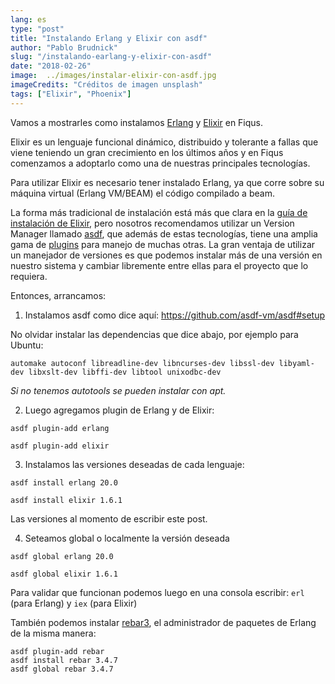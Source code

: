 ```yaml
---
lang: es
type: "post"
title: "Instalando Erlang y Elixir con asdf"
author: "Pablo Brudnick"
slug: "/instalando-earlang-y-elixir-con-asdf"
date: "2018-02-26"
image:  ../images/instalar-elixir-con-asdf.jpg
imageCredits: "Créditos de imagen unsplash"
tags: ["Elixir", "Phoenix"]
---
```


Vamos a mostrarles como instalamos [Erlang](https://www.erlang.org/) y [Elixir](https://elixir-lang.org/) en Fiqus.

Elixir es un lenguaje funcional dinámico, distribuido y tolerante a fallas que viene teniendo un gran crecimiento en los últimos años y en Fiqus comenzamos a adoptarlo como una de nuestras principales tecnologías.

Para utilizar Elixir es necesario tener instalado Erlang, ya que corre sobre su máquina virtual (Erlang VM/BEAM) el código compilado a beam.

La forma más tradicional de instalación está más que clara en la [guía de instalación de Elixir](https://elixir-lang.org/install.html), pero nosotros recomendamos utilizar un Version Manager llamado [asdf](https://github.com/asdf-vm/), que además de estas tecnologías, tiene una amplia gama de [plugins](https://github.com/asdf-vm/asdf-plugins) para manejo de muchas otras.
La gran ventaja de utilizar un manejador de versiones es que podemos instalar más de una versión en nuestro sistema y cambiar libremente entre ellas para el proyecto que lo requiera.

Entonces, arrancamos:

1. Instalamos asdf como dice aquí:
https://github.com/asdf-vm/asdf#setup

No olvidar instalar las dependencias que dice abajo, por ejemplo para Ubuntu:

```
automake autoconf libreadline-dev libncurses-dev libssl-dev libyaml-dev libxslt-dev libffi-dev libtool unixodbc-dev
```

_Si no tenemos autotools se pueden instalar con apt._

2. Luego agregamos plugin de Erlang y de Elixir:

```
asdf plugin-add erlang
```

```
asdf plugin-add elixir
```


3. Instalamos las versiones deseadas de cada lenguaje:

```
asdf install erlang 20.0
```

```
asdf install elixir 1.6.1
```

Las versiones al momento de escribir este post.

4. Seteamos global o localmente la versión deseada

```
asdf global erlang 20.0
```

```
asdf global elixir 1.6.1
```

Para validar que funcionan podemos luego en una consola escribir:
`erl` (para Erlang) y `iex` (para Elixir)

También podemos instalar [rebar3](https://www.rebar3.org/), el administrador de paquetes de Erlang de la misma manera:

```
asdf plugin-add rebar
asdf install rebar 3.4.7
asdf global rebar 3.4.7
```